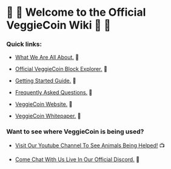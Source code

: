 # :tomato: :sweet_potato: Welcome to the Official VeggieCoin Wiki :corn: :eggplant:

### Quick links:

- [What We Are All About.](/our-goal/Our-Goal.md) :apple:

- [Official VeggieCoin Block Explorer.](http://explorer.veggiecoin.io/) :strawberry:

- [Getting Started Guide.](/getting_started/Getting_Started.md) :peach: 

- [Frequently Asked Questions.](/faq/Frequently-Asked-Questions.md) :pear:

- [VeggieCoin Website.](https://www.veggiecoin.io/) :watermelon:

- [VeggieCoin Whitepaper.](https://www.veggiecoin.io/VeggieWhitepaper.pdf) :green_apple:

### Want to see where VeggieCoin is being used?

- [Visit Our Youtube Channel To See Animals Being Helped!](https://www.youtube.com/channel/UCJTLtEFvlOOjlBs3EnDD3DA) :tv:

- [Come Chat With Us Live In Our Official Discord.](https://discord.gg/u5ynzSA) :satellite:

